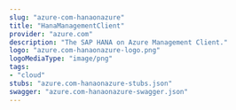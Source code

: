 ```yaml
---
slug: "azure-com-hanaonazure"
title: "HanaManagementClient"
provider: "azure.com"
description: "The SAP HANA on Azure Management Client."
logo: "azure.com-hanaonazure-logo.png"
logoMediaType: "image/png"
tags:
- "cloud"
stubs: "azure.com-hanaonazure-stubs.json"
swagger: "azure.com-hanaonazure-swagger.json"
---
```

